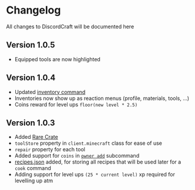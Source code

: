 # Changelog

All changes to DiscordCraft will be documented here

## Version 1.0.5

- Equipped tools are now highlighted

## Version 1.0.4

- Updated [inventory command](src/commands/Minecraft/inventory.ts)
- Inventories now show up as reaction menus (profile, materials, tools, ...)
- Coins reward for level ups `floor(new level * 2.5)`

## Version 1.0.3

- Added [Rare Crate](assets/game/crates.json)
- `toolStore` property in `client.minecraft` class for ease of use
- `repair` property for each tool
- Added support for `coins` in [`owner add`](src/commands/Owner/owner.ts) subcommand
- [recipes.json](assets/game/recipes.json) added, for storing all recipes that will be used later for a `cook` command
- Adding support for level ups `(25 * current level)` xp required for levelling up atm
  